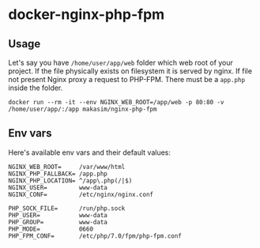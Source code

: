 # docker-nginx-php-fpm

## Usage

Let's say you have `/home/user/app/web` folder which web root of your project. 
If the file physically exists on filesystem it is served by nginx. 
If file not present Nginx proxy a request to PHP-FPM.
There must be a `app.php` inside the folder.

```
docker run --rm -it --env NGINX_WEB_ROOT=/app/web -p 80:80 -v /home/user/app/:/app makasim/nginx-php-fpm
```

## Env vars

Here's available env vars and their default values:

```
NGINX_WEB_ROOT=     /var/www/html
NGINX_PHP_FALLBACK= /app.php
NGINX_PHP_LOCATION= ^/app\.php(/|$)
NGINX_USER=         www-data
NGINX_CONF=         /etc/nginx/nginx.conf

PHP_SOCK_FILE=      /run/php.sock
PHP_USER=           www-data
PHP_GROUP=          www-data
PHP_MODE=           0660
PHP_FPM_CONF=       /etc/php/7.0/fpm/php-fpm.conf
```
